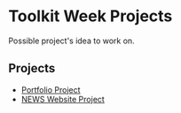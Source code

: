 # Toolkit Week Projects

Possible project's idea to work on.

## Projects

- [Portfolio Project](./portfolio-project.md)
- [NEWS Website Project](./news-project.md)

